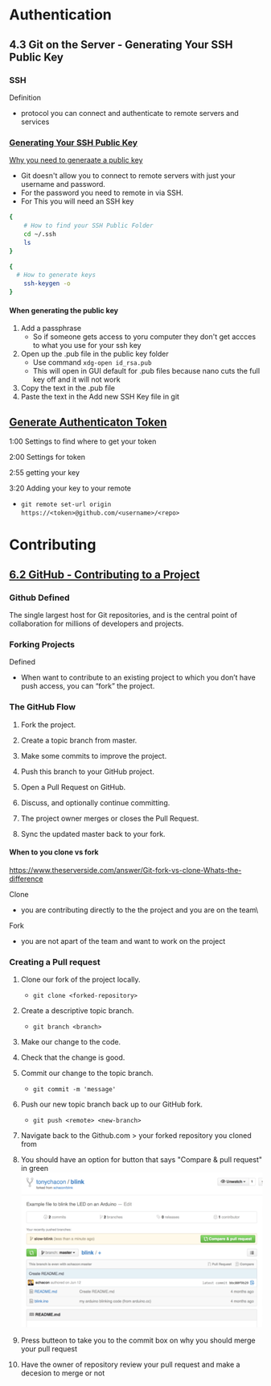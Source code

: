 # Authentication

## 4.3 Git on the Server - Generating Your SSH Public Key

### SSH
Definition
* protocol you can  connect  and authenticate to remote servers and services



### [Generating Your SSH Public Key](https://git-scm.com/book/en/v2/Git-on-the-Server-Generating-Your-SSH-Public-Key)

[Why you need to generaate a public key](https://docs.github.com/en/authentication/connecting-to-github-with-ssh/about-ssh)
* Git doesn't allow you to connect to remote servers with just your username and password. 
* For the password you need to remote in via SSH.
* For This you will need an SSH key


``` bash
{
    # How to find your SSH Public Folder
    cd ~/.ssh
    ls
}
```

``` bash
{
  # How to generate keys
    ssh-keygen -o
}
```
#### When generating the public key 
1. Add a passphrase
    * So if someone gets access to yoru computer they don't get accces to what you use for your ssh key
1. Open up the .pub file in the public key folder
    * Use command `xdg-open id_rsa.pub`
    * This will open in GUI default for .pub files because nano cuts the full key off and it will not work
1. Copy the text in the .pub file
1. Paste the text in the Add new SSH Key file in git

## [Generate Authenticaton Token](https://www.youtube.com/watch?v=ePCBuIQJAUc&list=PLzN5nbXFIN-tt8CKVL2-wSAKnWN6Ww1G8&index=3)

1:00 Settings to find where to get your token

2:00 Settings for token

2:55 getting your key

3:20 Adding your key to your remote
* `git remote set-url origin https://<token>@github.com/<username>/<repo>`


# Contributing

## [6.2 GitHub - Contributing to a Project](https://git-scm.com/book/en/v2/GitHub-Contributing-to-a-Project)
### Github Defined
The single largest host for Git repositories, and is the central point of collaboration for millions of developers and projects. 


### Forking Projects

Defined
* When want to contribute to an existing project to which you don’t have push access, you can “fork” the project. 


### The GitHub Flow

1. Fork the project.

1. Create a topic branch from master.

1. Make some commits to improve the project.

1. Push this branch to your GitHub project.

1. Open a Pull Request on GitHub.

1. Discuss, and optionally continue committing.

1. The project owner merges or closes the Pull Request.

1. Sync the updated master back to your fork.


#### When to you clone vs fork 
https://www.theserverside.com/answer/Git-fork-vs-clone-Whats-the-difference

Clone 
* you are contributing directly to the the project and you are on the team\

Fork
* you are not apart of the team and want to work on the project


### Creating a Pull request
1. Clone our fork of the project locally. 
    * `git clone <forked-repository>`
1. Create a descriptive topic branch.
    * `git branch <branch>`
1. Make our change to the code.
1. Check that the change is good.
1. Commit our change to the topic branch.
    * `git commit -m 'message'`

1. Push our new topic branch back up to our GitHub fork.
    * `git push <remote> <new-branch>`

1. Navigate back to the Github.com > your forked repository you cloned from 
1. You should have an option for button that says "Compare & pull request" in green ![alt text](git-compare-pull-button.png)
1. Press butteon to take you to the commit box on why you should merge your pull request
1. Have the owner of repository review your pull request and make a decesion to merge or not




